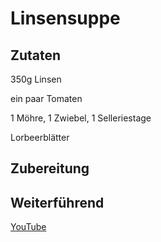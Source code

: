 # Linsensuppe

## Zutaten

350g Linsen

ein paar Tomaten

1 Möhre, 1 Zwiebel, 1 Selleriestage

Lorbeerblätter

## Zubereitung

## Weiterführend

[YouTube](https://www.youtube.com/watch?v=6KrJVvLyEwQ)
